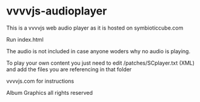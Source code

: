 # vvvvjs-audioplayer
This is a vvvvjs web audio player as it is hosted on symbioticcube.com

Run index.html

The audio is not included in case anyone woders why no audio is playing.

To play your own content you just need to edit /patches/SCplayer.txt (XML) and add the files you are referencing in that folder

vvvvjs.com for instructions

Album Graphics all rights reserved
